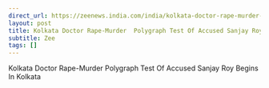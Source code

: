 ```yaml
---
direct_url: https://zeenews.india.com/india/kolkata-doctor-rape-murder-polygraph-test-of-accused-sanjay-roy-begins-in-kolkata-2782727.html
layout: post
title: Kolkata Doctor Rape-Murder  Polygraph Test Of Accused Sanjay Roy Begins In Kolkata
subtitle: Zee
tags: []
---
```


Kolkata Doctor Rape-Murder  Polygraph Test Of Accused Sanjay Roy Begins In Kolkata
